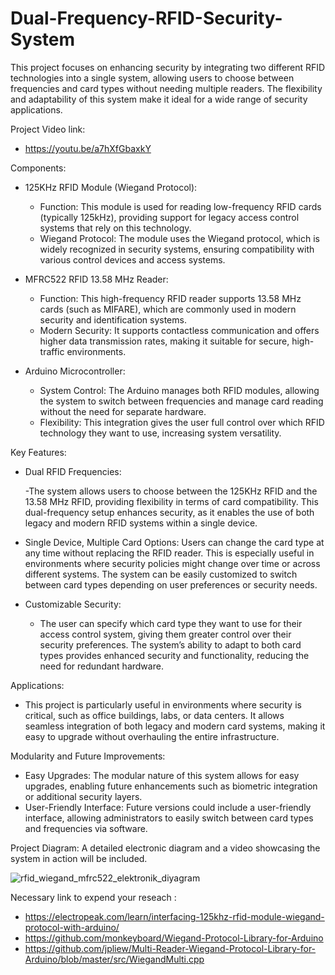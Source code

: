 # Dual-Frequency-RFID-Security-System

This project focuses on enhancing security by integrating two different RFID technologies into a single system, allowing users to choose between frequencies and card types without needing multiple readers. The flexibility and adaptability of this system make it ideal for a wide range of security applications.

Project Video link:
  - https://youtu.be/a7hXfGbaxkY

Components:
- 125KHz RFID Module (Wiegand Protocol):
  
  - Function: This module is used for reading low-frequency RFID cards (typically 125kHz), providing support for legacy access control systems that rely on this technology.
  - Wiegand Protocol: The module uses the Wiegand protocol, which is widely recognized in security systems, ensuring compatibility with various control devices and access systems.

- MFRC522 RFID 13.58 MHz Reader:

  - Function: This high-frequency RFID reader supports 13.58 MHz cards (such as MIFARE), which are commonly used in modern security and identification systems.
  - Modern Security: It supports contactless communication and offers higher data transmission rates, making it suitable for secure, high-traffic environments.

- Arduino Microcontroller:

  - System Control: The Arduino manages both RFID modules, allowing the system to switch between frequencies and manage card reading without the need for separate hardware.
  - Flexibility: This integration gives the user full control over which RFID technology they want to use, increasing system versatility.

Key Features:
- Dual RFID Frequencies:

  -The system allows users to choose between the 125KHz RFID and the 13.58 MHz RFID, providing flexibility in terms of card compatibility.
  This dual-frequency setup enhances security, as it enables the use of both legacy and modern RFID systems within a single device.
- Single Device, Multiple Card Options:
  Users can change the card type at any time without replacing the RFID reader. This is especially useful in environments where security policies might change over time or across  different systems.
  The system can be easily customized to switch between card types depending on user preferences or security needs.

- Customizable Security:
  - The user can specify which card type they want to use for their access control system, giving them greater control over their security preferences.
The system’s ability to adapt to both card types provides enhanced security and functionality, reducing the need for redundant hardware.

Applications:
  - This project is particularly useful in environments where security is critical, such as office buildings, labs, or data centers. It allows seamless integration of both legacy and modern card systems, making it easy to upgrade without overhauling the entire infrastructure.

Modularity and Future Improvements:
  - Easy Upgrades: The modular nature of this system allows for easy upgrades, enabling future enhancements such as biometric integration or additional security layers.
  - User-Friendly Interface: Future versions could include a user-friendly interface, allowing administrators to easily switch between card types and frequencies via software.

Project Diagram:
  A detailed electronic diagram and a video showcasing the system in action will be included.

  ![rfid_wiegand_mfrc522_elektronik_diyagram](https://github.com/user-attachments/assets/7bd8d07a-5f27-4231-a163-3f43b484737b)

Necessary link to expend your reseach : 
  - https://electropeak.com/learn/interfacing-125khz-rfid-module-wiegand-protocol-with-arduino/
  - https://github.com/monkeyboard/Wiegand-Protocol-Library-for-Arduino
  - https://github.com/jpliew/Multi-Reader-Wiegand-Protocol-Library-for-Arduino/blob/master/src/WiegandMulti.cpp
